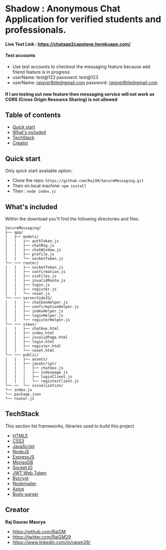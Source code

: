 # Shadow : Anonymous Chat Application for verified students and professionals. 

#### Live Test Link : https://chatapp2capstone.herokuapp.com/

#### Test accounts
- Use test accounts to checkout the messaging feature because add friend feature is in progress 
- userName: test@123 passowrd: test@123 
- userName: rajgver8tile@gmail.com password: rajgver8tile@gmail.com

#### If I am testing out new feature then messaging service will not work as CORS (Cross Origin Resource Sharing) is not allowed 

## Table of contents

- [Quick start](#quick-start)
- [What's included](#whats-included)
- [TechStack](#TechStack)
- [Creator](#creator)

## Quick start

Only quick start available option:

- Clone the repo: `https://github.com/RajGM/SecureMessaging.git`
- Then on local machine: `npm install`
- Then : `node index.js`

## What's included

Within the download you'll find the following directories and files.

```text
SecureMessaging/
├── app/
│   ├── models/
|   |   ├── authToken.js
│   |   ├── chatMsg.js
│   |   ├── chatWindow.js
│   |   ├── profile.js
│   |   └── socketToken.js
└── ─── router/
│   |   ├── socketToken.js
│   |   ├── confirmation.js
│   |   ├── cssFiles.js
│   |   ├── invalidRoute.js
│   |   ├── login.js
│   |   ├── register.js
│   |   └── reset.js
└── ─── serverSideJS/
│   |   ├── chatboxHelper.js
│   |   ├── confirmationHelper.js
│   |   ├── indexHelper.js
│   |   ├── loginHelper.js
│   |   └── registerHelper.js
└── ─── views/
│   |   ├── chatbox.html
│   |   ├── index.html
│   |   ├── invalidPage.html
│   |   ├── login.html
│   |   ├── register.html
│   |   └── reset.html
└── ─── public/
│   |   ├── assets/
│   |   ├── javaScript/
│   |   |   ├── chatbox.js
│   |   |   ├── indexpage.js
│   |   |   ├── loginClient.js
│   |   |   └── registerClient.js
└── ──  └── visualization/
└── index.js
└── package.json
└── router.js
```

## TechStack
This section list frameworks, libraries used to build this project 

* [HTML5](https://html5.org/)
* [CSS3](https://www.w3.org/Style/CSS/Overview.en.html)
* [JavaScript](https://www.javascript.com/)
* [NodeJS](https://nodejs.org/en/)
* [ExpressJS](https://expressjs.com/)
* [MongoDB](https://www.mongodb.com/)
* [Socket.IO](https://socket.io/)
* [JWT Web Token](https://jwt.io/)
* [Bycrypt](https://www.npmjs.com/package/bcrypt)
* [Nodemailer](https://nodemailer.com/)
* [Axios](https://www.npmjs.com/package/axios)
* [Body-parser](https://www.npmjs.com/package/body-parser)

## Creator

**Raj Gaurav Maurya**

- <https://github.com/RajGM>
- <https://twitter.com/RajGM29>
- <https://www.linkedin.com/in/rajgm29/>
